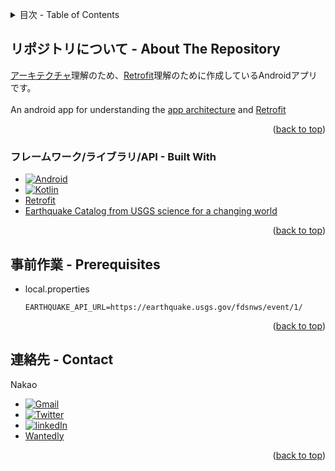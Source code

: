 <a name="readme-top"></a>


<!-- TABLE OF CONTENTS -->
<details>
  <summary>目次 - Table of Contents</summary>
  <ol>
    <li>
      <a href="#リポジトリについて---about-the-repository">リポジトリについて - About The Repository</a>
      <ul>
        <li><a href="#フレームワークライブラリapi---built-with">フレームワーク/ライブラリ/API - Built With</a></li>
      </ul>
    </li>
    <li>
      <a href="#事前作業---prerequisites">事前作業 - Prerequisites</a>
    </li>
    <li><a href="#連絡先---contact">連絡先 - Contact</a></li>
  </ol>
</details>


## リポジトリについて - About The Repository
[アーキテクチャ][Android-architecture-ja-url]理解のため、[Retrofit][Retrofit-url]理解のために作成しているAndroidアプリです。<br>
<br>
An android app for understanding the [app architecture][Android-architecture-en-url] and [Retrofit][Retrofit-url]
<p align="right">(<a href="#readme-top">back to top</a>)</p>

### フレームワーク/ライブラリ/API - Built With
* [![Android][Android]][Android-url]
* [![Kotlin][Kotlin]][Kotlin-url]
* [Retrofit][Retrofit-url]
* [Earthquake Catalog from USGS science for a changing world][Earthquake-catalog-web-api-url]
<p align="right">(<a href="#readme-top">back to top</a>)</p>

## 事前作業 - Prerequisites
* local.properties
  ```
  EARTHQUAKE_API_URL=https://earthquake.usgs.gov/fdsnws/event/1/
  ```
<p align="right">(<a href="#readme-top">back to top</a>)</p>

## 連絡先 - Contact
Nakao
* [![Gmail][Gmail]](mailto:vegcale@gmail.com)
* [![Twitter][Twitter]][Twitter-url]
* [![linkedIn][LinkedIn]][LinkedIn-url]
* [Wantedly][Wantedly-url]
<p align="right">(<a href="#readme-top">back to top</a>)</p>

<!-- MARKDOWN LINKS & IMAGES -->
[Kotlin]: https://img.shields.io/badge/Kotlin-0095D5?&style=for-the-badge&logo=kotlin&logoColor=white
[Kotlin-url]: https://kotlinlang.org/docs/android-overview.html
[Android]: https://img.shields.io/badge/Android-3DDC84?style=for-the-badge&logo=android&logoColor=white
[Android-url]: https://developer.android.com/?gclid=Cj0KCQjwtamlBhD3ARIsAARoaEyq371HcYIsNnendclD_y01sOy5Yjd8YU6xRSa3LqhgAIfdApUzp8gaAs7mEALw_wcB&gclsrc=aw.ds&hl=ja
[Android-architecture-ja-url]: https://developer.android.com/topic/architecture/intro?hl=ja
[Android-architecture-en-url]: https://developer.android.com/topic/architecture/intro?hl=en
[Retrofit-url]: https://square.github.io/retrofit/
[Twitter]: https://img.shields.io/badge/Twitter-1DA1F2?style=for-the-badge&logo=twitter&logoColor=white
[Twitter-url]: https://twitter.com/@OCL89894812
[LinkedIn]: https://img.shields.io/badge/LinkedIn-0077B5?style=for-the-badge&logo=linkedin&logoColor=white
[LinkedIn-url]: https://www.linkedin.com/in/kisho-nakao/
[Gmail]: https://img.shields.io/badge/Gmail-D14836?style=for-the-badge&logo=gmail&logoColor=white
[Wantedly-url]: https://www.wantedly.com/id/kisho_nakao
[Earthquake-catalog-web-api-url]: https://earthquake.usgs.gov/fdsnws/event/1/#kmlanimated